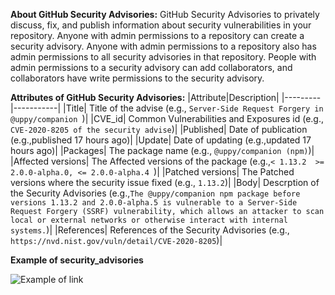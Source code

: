 **About GitHub Security Advisories:**
GitHub Security Advisories to privately discuss, fix, and publish information about security vulnerabilities in your repository.
Anyone with admin permissions to a repository can create a security advisory.
Anyone with admin permissions to a repository also has admin permissions to all security advisories in that repository. People with admin permissions to a security advisory can add collaborators, and collaborators have write permissions to the security advisory.

**Attributes of GitHub Security Advisories:**
|Attribute|Description|
|---------|-----------|
|Title| Title of the advise (e.g., `Server-Side Request Forgery in @uppy/companion `)|
|CVE_id| Common Vulnerabilities and Exposures id (e.g., `CVE-2020-8205 of the security advise`)|
|Published| Date of publication (e.g.,published 17 hours ago)|
|Update| Date of updating (e.g.,updated 17 hours ago)|
|Packages| The package name (e.g., `@uppy/companion (npm)`)|
|Affected versions| The Affected versions of the package (e.g.,`< 1.13.2  >= 2.0.0-alpha.0, <= 2.0.0-alpha.4 `)|
|Patched versions| The Patched versions where the security issue fixed (e.g., `1.13.2`)|
|Body| Descrption of the Security Advisories (e.g.,`The @uppy/companion npm package before versions 1.13.2 and 2.0.0-alpha.5 is vulnerable to a Server-Side Request Forgery (SSRF) vulnerability, which allows an attacker to scan local or external networks or otherwise interact with internal systems.`)|
|References| References of the Security Advisories (e.g., `https://nvd.nist.gov/vuln/detail/CVE-2020-8205`)|



**Example of security_advisories**

![Example of link](https://github.com/NAIST-SE/npmDependencyEcosystemDatasets/blob/master/security_advisories/github_advisory.PNG "Example of security_advisories")


